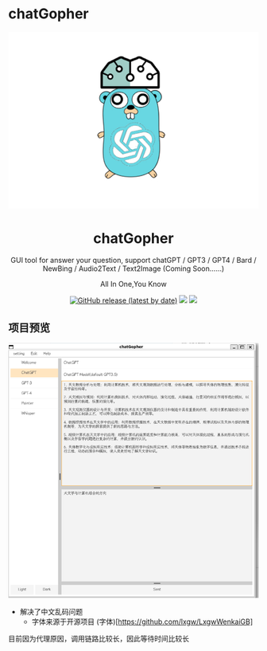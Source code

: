 # chatGopher



<p align="center">
  <a href="https://albertchamberlain.github.io/"><img src="./images/charGopher.jpg" alt="chatGopher" width="550" /></a>
</p>
<h1 align="center">chatGopher</h1>
<p align="center">GUI tool for answer your question, support chatGPT / GPT3 / GPT4 / Bard / NewBing / Audio2Text / Text2Image (Coming Soon......)</p>
<p align="center">All In One,You Know</p>
<p align="center">
   <a href="https://github.com/Albertchamberlain/chatGopher/releases"><img src="https://img.shields.io/github/v/release/chatGopher/chatGopher?label=Version&color=1" alt="GitHub release (latest by date)"></a>
   <a href="https://github.com/Albertchamberlain/chatGopher/blob/main/LICENSE" ><img src="https://img.shields.io/github/license/Albertchamberlain/chatGopher"></a>
   <a href="https://img.shields.io/github/last-commit/Albertchamberlain/chatGopher"><img src="https://img.shields.io/github/last-commit/Albertchamberlain/chatGopher"></a>
</p>

## 项目预览
<p align="left">
<a href="https://github.com/Albertchamberlain/chatGopher/blob/main/images/chatGPT.png"><img src="./images/chatGPT.png" alt="chatGopher" width="550" /></a>
</p>

- 解决了中文乱码问题 
  - 字体来源于开源项目 (字体)[https://github.com/lxgw/LxgwWenkaiGB]

目前因为代理原因，调用链路比较长，因此等待时间比较长
